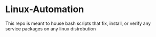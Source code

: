 # Linux-Automation

This repo is meant to house bash scripts that fix, install, or verify any service packages on any linux distrobution
